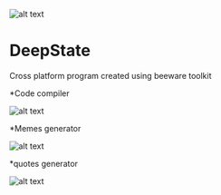 
![alt text](https://deaf-mute-pump.000webhostapp.com/im.png)
# DeepState
Cross platform program created using beeware toolkit

*Code compiler

![alt text](https://deaf-mute-pump.000webhostapp.com/rex.png)

*Memes generator

![alt text](https://deaf-mute-pump.000webhostapp.com/memes-cap.png)

*quotes generator

![alt text](https://deaf-mute-pump.000webhostapp.com/quotes-cap.png)
